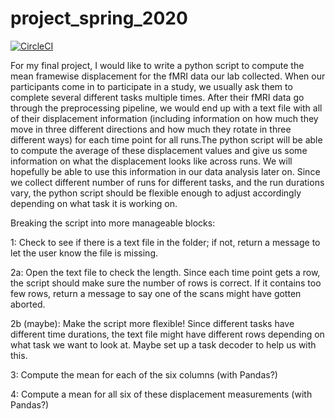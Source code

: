 # project_spring_2020

[![CircleCI](https://circleci.com/gh/biof309/project_spring_2020/tree/master.svg?style=shield)](https://circleci.com/gh/biof309/project_spring_2020/tree/master)


For my final project, I would like to write a python script to compute the mean framewise displacement for the fMRI data our lab collected. When our participants come in to participate in a study, we usually ask them to complete several different tasks multiple times. After their fMRI data go through the preprocessing pipeline, we would end up with a text file with all of their displacement information (including information on how much they move in three different directions and how much they rotate in three different ways) for each time point for all runs.The python script will be able to compute the average of these displacement values and give us some information on what the displacement looks like across runs. We will hopefully be able to use this information in our data analysis later on. Since we collect different number of runs for different tasks, and the run durations vary, the python script should be flexible enough to adjust accordingly depending on what task it is working on. 

Breaking the script into more manageable blocks:

1: Check to see if there is a text file in the folder; if not, return a message to let the user know the file is missing. 

2a: Open the text file to check the length. Since each time point gets a row, the script should make sure the number of rows is correct. If it contains too few rows, return a message to say one of the scans might have gotten aborted. 

2b (maybe): Make the script more flexible! Since different tasks have different time durations, the text file might have different rows depending on what task we want to look at. Maybe set up a task decoder to help us with this. 

3: Compute the mean for each of the six columns (with Pandas?) 

4: Compute a mean for all six of these displacement measurements (with Pandas?) 
